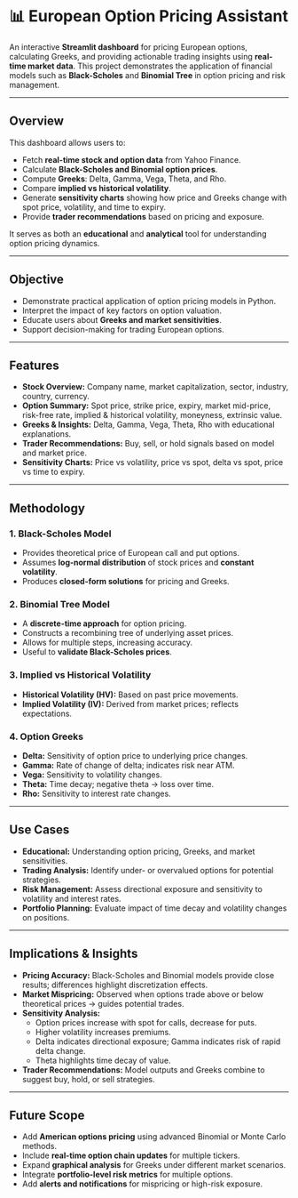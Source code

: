 # 📊 European Option Pricing Assistant

An interactive **Streamlit dashboard** for pricing European options, calculating Greeks, and providing actionable trading insights using **real-time market data**. This project demonstrates the application of financial models such as **Black-Scholes** and **Binomial Tree** in option pricing and risk management.

---

## **Overview**

This dashboard allows users to:  

- Fetch **real-time stock and option data** from Yahoo Finance.  
- Calculate **Black-Scholes and Binomial option prices**.  
- Compute **Greeks**: Delta, Gamma, Vega, Theta, and Rho.  
- Compare **implied vs historical volatility**.  
- Generate **sensitivity charts** showing how price and Greeks change with spot price, volatility, and time to expiry.  
- Provide **trader recommendations** based on pricing and exposure.

It serves as both an **educational** and **analytical** tool for understanding option pricing dynamics.

---

## **Objective**

- Demonstrate practical application of option pricing models in Python.  
- Interpret the impact of key factors on option valuation.  
- Educate users about **Greeks and market sensitivities**.  
- Support decision-making for trading European options.  

---

## **Features**

- **Stock Overview:** Company name, market capitalization, sector, industry, country, currency.  
- **Option Summary:** Spot price, strike price, expiry, market mid-price, risk-free rate, implied & historical volatility, moneyness, extrinsic value.  
- **Greeks & Insights:** Delta, Gamma, Vega, Theta, Rho with educational explanations.  
- **Trader Recommendations:** Buy, sell, or hold signals based on model and market price.  
- **Sensitivity Charts:** Price vs volatility, price vs spot, delta vs spot, price vs time to expiry.  

---

## **Methodology**

### **1. Black-Scholes Model**
- Provides theoretical price of European call and put options.  
- Assumes **log-normal distribution** of stock prices and **constant volatility**.  
- Produces **closed-form solutions** for pricing and Greeks.  

### **2. Binomial Tree Model**
- A **discrete-time approach** for option pricing.  
- Constructs a recombining tree of underlying asset prices.  
- Allows for multiple steps, increasing accuracy.  
- Useful to **validate Black-Scholes prices**.

### **3. Implied vs Historical Volatility**
- **Historical Volatility (HV):** Based on past price movements.  
- **Implied Volatility (IV):** Derived from market prices; reflects expectations.  

### **4. Option Greeks**
- **Delta:** Sensitivity of option price to underlying price changes.  
- **Gamma:** Rate of change of delta; indicates risk near ATM.  
- **Vega:** Sensitivity to volatility changes.  
- **Theta:** Time decay; negative theta → loss over time.  
- **Rho:** Sensitivity to interest rate changes.

---

## **Use Cases**

- **Educational:** Understanding option pricing, Greeks, and market sensitivities.  
- **Trading Analysis:** Identify under- or overvalued options for potential strategies.  
- **Risk Management:** Assess directional exposure and sensitivity to volatility and interest rates.  
- **Portfolio Planning:** Evaluate impact of time decay and volatility changes on positions.  

---

## **Implications & Insights**

- **Pricing Accuracy:** Black-Scholes and Binomial models provide close results; differences highlight discretization effects.  
- **Market Mispricing:** Observed when options trade above or below theoretical prices → guides potential trades.  
- **Sensitivity Analysis:**  
  - Option prices increase with spot for calls, decrease for puts.  
  - Higher volatility increases premiums.  
  - Delta indicates directional exposure; Gamma indicates risk of rapid delta change.  
  - Theta highlights time decay of value.  
- **Trader Recommendations:** Model outputs and Greeks combine to suggest buy, hold, or sell strategies.

---

## **Future Scope**

- Add **American options pricing** using advanced Binomial or Monte Carlo methods.  
- Include **real-time option chain updates** for multiple tickers.  
- Expand **graphical analysis** for Greeks under different market scenarios.  
- Integrate **portfolio-level risk metrics** for multiple options.  
- Add **alerts and notifications** for mispricing or high-risk exposure.
